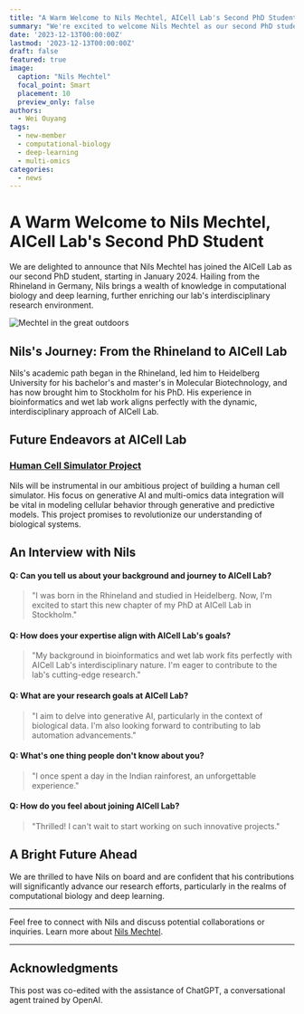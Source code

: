 ```yaml
---
title: "A Warm Welcome to Nils Mechtel, AICell Lab's Second PhD Student"
summary: "We're excited to welcome Nils Mechtel as our second PhD student at AICell Lab. His expertise in computational biology and deep learning will play a crucial role in advancing our human cell simulator project."
date: '2023-12-13T00:00:00Z'
lastmod: '2023-12-13T00:00:00Z'
draft: false
featured: true
image:
  caption: "Nils Mechtel"
  focal_point: Smart
  placement: 10
  preview_only: false
authors:
  - Wei Ouyang
tags:
  - new-member
  - computational-biology
  - deep-learning
  - multi-omics
categories:
  - news
---
```

# A Warm Welcome to Nils Mechtel, AICell Lab's Second PhD Student

We are delighted to announce that Nils Mechtel has joined the AICell Lab as our second PhD student, starting in January 2024. Hailing from the Rhineland in Germany, Nils brings a wealth of knowledge in computational biology and deep learning, further enriching our lab's interdisciplinary research environment.

![Mechtel in the great outdoors](./nils-outdoor.jpg)

## Nils's Journey: From the Rhineland to AICell Lab

Nils's academic path began in the Rhineland, led him to Heidelberg University for his bachelor's and master's in Molecular Biotechnology, and has now brought him to Stockholm for his PhD. His experience in bioinformatics and wet lab work aligns perfectly with the dynamic, interdisciplinary approach of AICell Lab.

## Future Endeavors at AICell Lab

### [Human Cell Simulator Project](/project/human-cell-simulator/)

Nils will be instrumental in our ambitious project of building a human cell simulator. His focus on generative AI and multi-omics data integration will be vital in modeling cellular behavior through generative and predictive models. This project promises to revolutionize our understanding of biological systems.

## An Interview with Nils

#### Q: Can you tell us about your background and journey to AICell Lab?

> "I was born in the Rhineland and studied in Heidelberg. Now, I'm excited to start this new chapter of my PhD at AICell Lab in Stockholm."

#### Q: How does your expertise align with AICell Lab's goals?

> "My background in bioinformatics and wet lab work fits perfectly with AICell Lab's interdisciplinary nature. I'm eager to contribute to the lab's cutting-edge research."

#### Q: What are your research goals at AICell Lab?

> "I aim to delve into generative AI, particularly in the context of biological data. I'm also looking forward to contributing to lab automation advancements."

#### Q: What's one thing people don't know about you?

> "I once spent a day in the Indian rainforest, an unforgettable experience."

#### Q: How do you feel about joining AICell Lab?

> "Thrilled! I can't wait to start working on such innovative projects."

## A Bright Future Ahead

We are thrilled to have Nils on board and are confident that his contributions will significantly advance our research efforts, particularly in the realms of computational biology and deep learning.

---

Feel free to connect with Nils and discuss potential collaborations or inquiries. Learn more about [Nils Mechtel](/authors/nils).

---

## Acknowledgments

This post was co-edited with the assistance of ChatGPT, a conversational agent trained by OpenAI.
